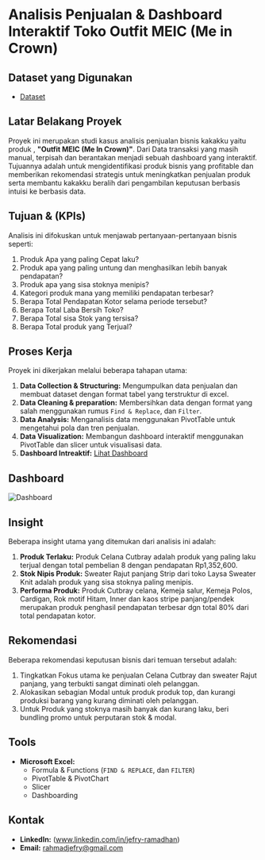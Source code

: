 # Analisis Penjualan & Dashboard Interaktif Toko Outfit MEIC (Me in Crown)

## Dataset yang Digunakan
- <a href="https://github.com/jefryramadhan/Data-Analysis-Kedai-Kopi-Senja-Dashboard/blob/main/Analisis%20Penjualan-Kedai%20kopi%20senja.xlsx">Dataset</a>

## Latar Belakang Proyek
Proyek ini merupakan studi kasus analisis penjualan bisnis kakakku yaitu produk , **"Outfit MEIC (Me In Crown)"**. Dari Data transaksi yang masih manual, terpisah dan berantakan menjadi sebuah dashboard yang interaktif. Tujuannya adalah untuk mengidentifikasi produk bisnis yang profitable dan memberikan rekomendasi strategis untuk meningkatkan penjualan produk serta membantu kakakku beralih dari pengambilan keputusan berbasis intuisi ke berbasis data.

## Tujuan & (KPIs)
Analisis ini difokuskan untuk menjawab pertanyaan-pertanyaan bisnis seperti:
1. Produk Apa yang paling Cepat laku?
2. Produk apa yang paling untung dan menghasilkan lebih banyak pendapatan?
3. Produk apa yang sisa stoknya menipis?
4. Kategori produk mana yang memiliki pendapatan terbesar?
5. Berapa Total Pendapatan Kotor selama periode tersebut?
6. Berapa Total Laba Bersih Toko?
7. Berapa Total sisa Stok yang tersisa?
8. Berapa Total produk yang Terjual?

## Proses Kerja
Proyek ini dikerjakan melalui beberapa tahapan utama:
1. **Data Collection & Structuring:** Mengumpulkan data penjualan dan membuat dataset dengan format tabel yang terstruktur di excel.
2. **Data Cleaning & preparation:** Membersihkan data dengan format yang salah menggunakan rumus `Find & Replace`, dan `Filter`.
3. **Data Analysis:** Menganalisis data menggunakan PivotTable untuk mengetahui pola dan tren penjualan.
4. **Data Visualization:** Membangun dashboard interaktif menggunakan PivotTable dan slicer untuk visualisasi data.
5. **Dashboard Intreaktif:** <a href="https://github.com/jefryramadhan/Data-Analysis-Kedai-Kopi-Senja-Dashboard/blob/main/Dashboard1.png">Lihat Dashboard</a>

## Dashboard
![Dashboard](https://github.com/user-attachments/assets/1dd7f86f-c2f0-434b-9984-6bcb189d12a7)


## Insight
Beberapa insight utama yang ditemukan dari analisis ini adalah:
1. **Produk Terlaku:** Produk Celana Cutbray adalah produk yang paling laku terjual dengan total pembelian 8 dengan pendapatan Rp1,352,600.
2. **Stok Nipis Produk:** Sweater Rajut panjang Strip dari toko Laysa Sweater Knit adalah produk yang sisa stoknya paling menipis.
3. **Performa Produk:** Produk Cutbray celana, Kemeja salur, Kemeja Polos, Cardigan, Rok motif Hitam, Inner dan kaos stripe panjang/pendek merupakan produk penghasil pendapatan terbesar dgn total 80% dari total pendapatan kotor.

## Rekomendasi 
Beberapa rekomendasi keputusan bisnis dari temuan tersebut adalah:
1. Tingkatkan Fokus utama ke penjualan Celana Cutbray dan sweater Rajut panjang, yang terbukti sangat diminati oleh pelanggan.
2. Alokasikan sebagian Modal untuk produk produk top, dan kurangi produksi barang yang kurang diminati oleh pelanggan.
3. Untuk Produk yang stoknya masih banyak dan kurang laku, beri bundling promo untuk perputaran stok & modal.
   
## Tools
* **Microsoft Excel:**
    * Formula & Functions (`FIND & REPLACE`, dan `FILTER`)
    * PivotTable & PivotChart
    * Slicer
    * Dashboarding


## Kontak
* **LinkedIn:** (www.linkedin.com/in/jefry-ramadhan)
* **Email:** rahmadjefry@gmail.com 



